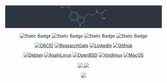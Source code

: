![melatonin](https://raw.githubusercontent.com/dxnst/dxnst/refs/heads/main/images/melatonin.png)

<p align="center">
  <img alt="Static Badge" src="https://img.shields.io/badge/LaTeX-2E3440?style=for-the-badge&logo=latex&logoColor=8FBCBB">
  <img alt="Static Badge" src="https://img.shields.io/badge/Go-2E3440?style=for-the-badge&logo=go&logoColor=88C0D0">
  <img alt="Static Badge" src="https://img.shields.io/badge/Python-2E3440?style=for-the-badge&logo=python&logoColor=81A1C1">
  <img alt="Static Badge" src="https://img.shields.io/badge/R-2E3440?style=for-the-badge&logo=R&logoColor=5E81AC">
</p>

<p align="center">
    <a href="https://orcid.org/0009-0006-0603-5177" target="_blank"><img alt="ORCID" src="https://img.shields.io/badge/-ORCID-8FBCBB?style=for-the-badge&logo=ORCID&logoColor=ECEFF4"></a>
    <a href="https://www.researchgate.net/profile/Josue-Soto-Consuegra" target="_blank"><img alt="ResearchGate" src="https://img.shields.io/badge/-ResearchGate-88C0D0?style=for-the-badge&logo=ResearchGate&logoColor=ECEFF4"></a>
   <a href="https://www.linkedin.com/in/sotoconsuegra" target="_blank"><img alt="LinkedIn" src="https://img.shields.io/badge/-LinkedIn-81A1C1?style=for-the-badge&logo=inspire&logoColor=ECEFF4"></a>
 <a href="https://github.com/dxnst" target="_blank"><img alt="GitHub" src="https://img.shields.io/badge/-@dxnst-5E81AC?style=for-the-badge&logo=GitHub&logoColor=ECEFF4"></a>
</p>

<p align="center">
  <a href="https://www.debian.org" target="_blank"><img alt="Debian" src="https://img.shields.io/badge/Debian-BF616A?style=for-the-badge&logo=Debian&logoColor=ECEFF4"></a>
    <a href="https://asahilinux.org" target="_blank"><img alt="AsahiLinux" src="https://img.shields.io/badge/Asahi-D08770?style=for-the-badge&logo=Asahilinux&logoColor=ECEFF4"></a>
  <a href="https://www.openbsd.org" target="_blank"><img alt="OpenBSD" src="https://img.shields.io/badge/OpenBSD-EBCB8B?style=for-the-badge&logo=OpenBSD&logoColor=2E3440"></a>
  <a href="https://www.voidlinux.org" target="_blank"><img alt="Voidlinux" src="https://img.shields.io/badge/Void-A3BE8C?style=for-the-badge&logo=Voidlinux&logoColor=ECEFF4"></a>
  <a href="https://opensource.apple.com/releases/" target="_blank"><img alt="MacOS" src="https://img.shields.io/badge/Darwin-B48EAD?style=for-the-badge&logo=Apple&logoColor=ECEFF4"></a>
</p>

<p align="center">
<a href="https://github.com/dxnst/dxnst">
  <img height=200 align="center" src="https://github-readme-stats.vercel.app/api?username=dxnst&show_icons=true&theme=nord&rank_icon=github" />
</a>
<a href="https://www.last.fm/user/dxnst">
  <img height=200 align="center" src="https://lastfm-recently-played.vercel.app/api?user=dxnst&show_user=footer&bg_color=2E3440&header_size=compact_stats_only&width=300&count=3" />
</a>
</p>

<p align="center">
<a href="https://github.com/dxnst/dxnst">
  <img height=150 align="center" src="https://count.getloli.com/@dxnst?name=dxnst&theme=gelbooru&padding=7&offset=0&align=top&scale=1&pixelated=0&darkmode=auto" />
</a>
</p>

<!--
**dxnst/dxnst** is a ✨ _special_ ✨ repository because its `README.md` (this file) appears on your GitHub profile.

Here are some ideas to get you started:

- 🔭 I’m currently working on ...
- 🌱 I’m currently learning ...
- 👯 I’m looking to collaborate on ...
- 🤔 I’m looking for help with ...
- 💬 Ask me about ...
- 📫 How to reach me: ...
- 😄 Pronouns: ...
- ⚡ Fun fact: ...
<a href="https://github.com/dxnst/dxnst">
  <img height=200 align="center" src="https://github-readme-stats.vercel.app/api/top-langs/?username=dxnst&theme=nord" />
</a>
-->
